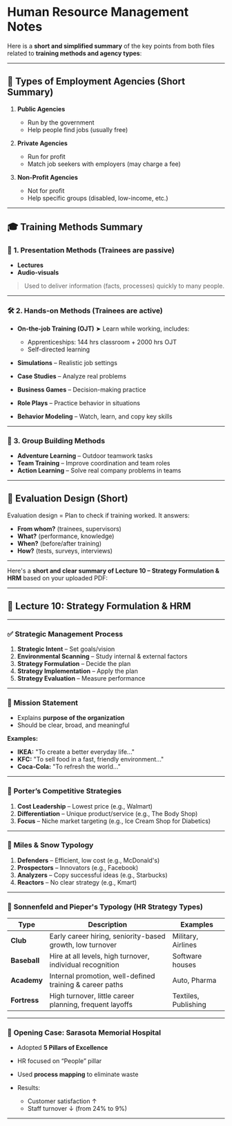 # Human Resource Management Notes

Here is a **short and simplified summary** of the key points from both files related to **training methods and agency types**:

---

## 🏢 **Types of Employment Agencies** (Short Summary)

1. **Public Agencies**

   * Run by the government
   * Help people find jobs (usually free)

2. **Private Agencies**

   * Run for profit
   * Match job seekers with employers (may charge a fee)

3. **Non-Profit Agencies**

   * Not for profit
   * Help specific groups (disabled, low-income, etc.)

---

## 🎓 **Training Methods Summary**

### 📘 **1. Presentation Methods** (Trainees are passive)

* **Lectures**
* **Audio-visuals**

> Used to deliver information (facts, processes) quickly to many people.

---

### 🛠 **2. Hands-on Methods** (Trainees are active)

* **On-the-job Training (OJT)**
  ➤ Learn while working, includes:

  * Apprenticeships: 144 hrs classroom + 2000 hrs OJT
  * Self-directed learning

* **Simulations** – Realistic job settings

* **Case Studies** – Analyze real problems

* **Business Games** – Decision-making practice

* **Role Plays** – Practice behavior in situations

* **Behavior Modeling** – Watch, learn, and copy key skills

---

### 🤝 **3. Group Building Methods**

* **Adventure Learning** – Outdoor teamwork tasks
* **Team Training** – Improve coordination and team roles
* **Action Learning** – Solve real company problems in teams

---

## 🧪 **Evaluation Design (Short)**

Evaluation design = Plan to check if training worked.
It answers:

* **From whom?** (trainees, supervisors)
* **What?** (performance, knowledge)
* **When?** (before/after training)
* **How?** (tests, surveys, interviews)

---

Here's a **short and clear summary of Lecture 10 – Strategy Formulation & HRM** based on your uploaded PDF:

---

## 📘 **Lecture 10: Strategy Formulation & HRM**

---

### ✅ **Strategic Management Process**

1. **Strategic Intent** – Set goals/vision
2. **Environmental Scanning** – Study internal & external factors
3. **Strategy Formulation** – Decide the plan
4. **Strategy Implementation** – Apply the plan
5. **Strategy Evaluation** – Measure performance

---

### 🎯 **Mission Statement**

* Explains **purpose of the organization**
* Should be clear, broad, and meaningful

**Examples:**

* **IKEA:** "To create a better everyday life..."
* **KFC:** "To sell food in a fast, friendly environment..."
* **Coca-Cola:** "To refresh the world..."

---

### 🧠 **Porter’s Competitive Strategies**

1. **Cost Leadership** – Lowest price (e.g., Walmart)
2. **Differentiation** – Unique product/service (e.g., The Body Shop)
3. **Focus** – Niche market targeting (e.g., Ice Cream Shop for Diabetics)

---

### 🧭 **Miles & Snow Typology**

1. **Defenders** – Efficient, low cost (e.g., McDonald's)
2. **Prospectors** – Innovators (e.g., Facebook)
3. **Analyzers** – Copy successful ideas (e.g., Starbucks)
4. **Reactors** – No clear strategy (e.g., Kmart)

---

### 🧩 **Sonnenfeld and Pieper's Typology (HR Strategy Types)**

| Type         | Description                                               | Examples             |
| ------------ | --------------------------------------------------------- | -------------------- |
| **Club**     | Early career hiring, seniority-based growth, low turnover | Military, Airlines   |
| **Baseball** | Hire at all levels, high turnover, individual recognition | Software houses      |
| **Academy**  | Internal promotion, well-defined training & career paths  | Auto, Pharma         |
| **Fortress** | High turnover, little career planning, frequent layoffs   | Textiles, Publishing |

---

### 💬 **Opening Case: Sarasota Memorial Hospital**

* Adopted **5 Pillars of Excellence**
* HR focused on “People” pillar
* Used **process mapping** to eliminate waste
* Results:

  * Customer satisfaction ↑
  * Staff turnover ↓ (from 24% to 9%)

---



